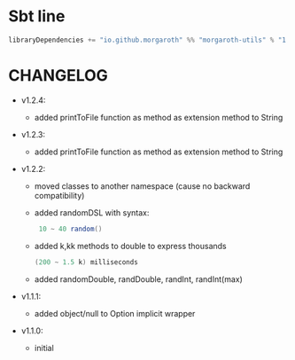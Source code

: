 # Sbt line

```scala
libraryDependencies += "io.github.morgaroth" %% "morgaroth-utils" % "1.2.2"
```


# CHANGELOG

* v1.2.4:

    * added printToFile function as method as extension method to String

* v1.2.3:
    
    * added printToFile function as method as extension method to String


* v1.2.2:
    
    * moved classes to another namespace (cause no backward compatibility)
    * added randomDSL with syntax:
    
        ```scala
         10 ~ 40 random()
         ```
    * added k,kk methods to double to express thousands
        
       ``` scala
       (200 ~ 1.5 k) milliseconds
       ```
       
    * added randomDouble, randDouble, randInt, randInt(max)

* v1.1.1:

    * added object/null to Option implicit wrapper

* v1.1.0:

    * initial

